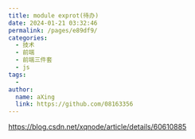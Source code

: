 ```yaml
---
title: module exprot(待办)
date: 2024-01-21 03:32:46
permalink: /pages/e89df9/
categories:
  - 技术
  - 前端
  - 前端三件套
  - js
tags:
  - 
author: 
  name: aXing
  link: https://github.com/08163356
---
```

https://blog.csdn.net/xqnode/article/details/60610885